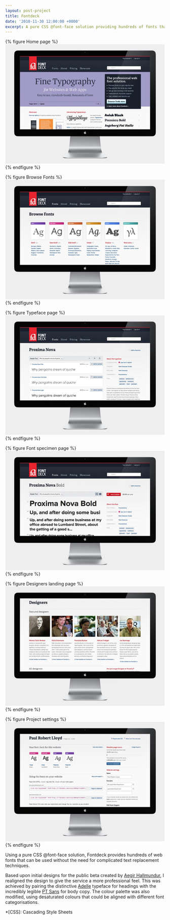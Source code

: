 ```yaml
---
layout: post-project
title: Fontdeck
date: '2010-11-30 12:00:00 +0000'
excerpt: A pure CSS @font-face solution providing hundreds of fonts that can be used on the web without the need for complicated and non-standard based text replacement techniques.
---
```

{% figure Home page %}
![](/assets/images/portfolio/fontdeck/0.jpg)
{% endfigure %}

{% figure Browse Fonts %}
![](/assets/images/portfolio/fontdeck/1.jpg)
{% endfigure %}

{% figure Typeface page %}
![](/assets/images/portfolio/fontdeck/2.jpg)
{% endfigure %}

{% figure Font specimen page %}
![](/assets/images/portfolio/fontdeck/3.jpg)
{% endfigure %}

{% figure Designers landing page %}
![](/assets/images/portfolio/fontdeck/4.jpg)
{% endfigure %}

{% figure Project settings %}
![](/assets/images/portfolio/fontdeck/5.jpg)
{% endfigure %}

Using a pure CSS @font-face solution, Fontdeck provides hundreds of web fonts that can be used without the need for complicated text replacement techniques.

Based upon initial designs for the public beta created by [Aegir Hallmundur][1], I realigned the design to give the service a more professional feel. This was achieved by pairing the distinctive [Adelle][2] typeface for headings with the incredibly legible [PT Sans][3] for body copy. The colour palette was also modified, using desaturated colours that could be aligned with different font categorisations.

[1]: http://aegir.me/work/fontdeck/
[2]: http://fontdeck.com/typeface/adelle
[3]: http://fontdeck.com/typeface/ptsans

*[CSS]: Cascading Style Sheets